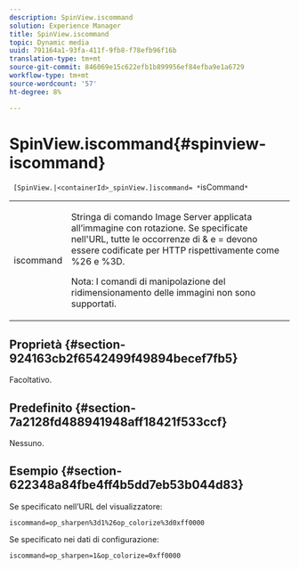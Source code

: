 ```yaml
---
description: SpinView.iscommand
solution: Experience Manager
title: SpinView.iscommand
topic: Dynamic media
uuid: 791164a1-93fa-411f-9fb8-f78efb96f16b
translation-type: tm+mt
source-git-commit: 846069e15c622efb1b899956ef84efba9e1a6729
workflow-type: tm+mt
source-wordcount: '57'
ht-degree: 8%

---
```



# SpinView.iscommand{#spinview-iscommand}

` [SpinView.|<containerId>_spinView.]iscommand= *`isCommand`*`

<table id="table_06B5F795889E402FB6BCEA4D882E1422"> 
 <tbody> 
  <tr> 
   <td colname="col1"> <p> <span class="codeph"><span class="varname"> iscommand</span></span> </p> </td> 
   <td colname="col2"> <p> Stringa di comando Image Server applicata all’immagine con rotazione. Se specificate nell'URL, tutte le occorrenze di <span class="codeph"> &amp;</span> e <span class="codeph"> =</span> devono essere codificate per HTTP rispettivamente come <span class="codeph"> %26</span> e <span class="codeph"> %3D</span>. </p> <p> <p>Nota:  I comandi di manipolazione del ridimensionamento delle immagini non sono supportati. </p> </p> </td> 
  </tr> 
 </tbody> 
</table>

## Proprietà {#section-924163cb2f6542499f49894becef7fb5}

Facoltativo.

## Predefinito {#section-7a2128fd488941948aff18421f533ccf}

Nessuno.

## Esempio {#section-622348a84fbe4ff4b5dd7eb53b044d83}

Se specificato nell’URL del visualizzatore:

`iscommand=op_sharpen%3d1%26op_colorize%3d0xff0000`

Se specificato nei dati di configurazione:

`iscommand=op_sharpen=1&op_colorize=0xff0000`
